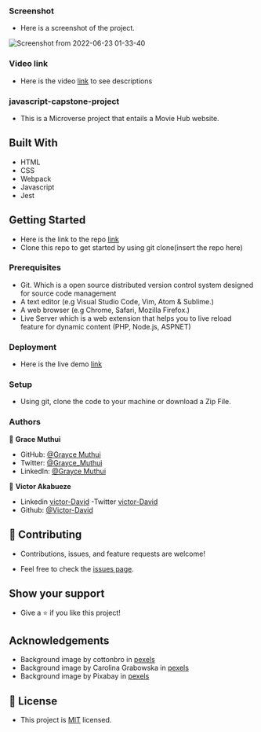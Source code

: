 ### Screenshot

- Here is a screenshot of the project.

![Screenshot from 2022-06-23 01-33-40](https://user-images.githubusercontent.com/95374858/175166916-da523fe8-e75e-4af6-8f9f-95114705755d.png)

### Video link

- Here is the video [link](https://drive.google.com/file/d/18o6URFsgsOiioM_fo3XHjwhTjNlHzdqG/view?usp=sharing) to see descriptions

### javascript-capstone-project

- This is a Microverse project that entails a Movie Hub website.

## Built With

- HTML
- CSS
- Webpack
- Javascript
- Jest

## Getting Started

- Here is the link to the repo [link](https://github.com/Graycemuthui/javascript-capstone-project)
- Clone this repo to get started by using git clone(insert the repo here)

### Prerequisites

- Git. Which is a open source distributed version control system designed for source code management
- A text editor (e.g Visual Studio Code, Vim, Atom & Sublime.)
- A web browser (e.g Chrome, Safari, Mozilla Firefox.)
- Live Server which is a web extension that helps you to live reload feature for dynamic content (PHP, Node.js, ASPNET)

### Deployment

- Here is the live demo [link](https://graycemuthui.github.io/javascript-capstone-project/dist/)

### Setup

- Using git, clone the code to your machine or download a Zip File.

### Authors

👤 **Grace Muthui**

- GitHub: [@Grayce Muthui](https://github.com/Graycemuthui)
- Twitter: [@Grayce_Muthui](https://twitter.com/Grayce_Muthui)
- LinkedIn: [@Grayce Muthui](http://www.linkedin.com/in/grayce-muthui-a17294226)

👤 **Victor Akabueze**

- Linkedin [victor-David](linkedin.com/in/victor-chiemerie-302a97230)
  -Twitter [victor-David](https://twitter.com/Victorjheart)
- Github: [@Victor-David](https://github.com/jheart-vic)

## 🤝 Contributing

- Contributions, issues, and feature requests are welcome!

- Feel free to check the [issues page](../../issues/).

## Show your support

- Give a ⭐️ if you like this project!

## Acknowledgements

- Background image by cottonbro in [pexels](https://www.pexels.com/photo/spotlight-on-a-red-curtain-4722571/)
- Background image by Carolina Grabowska in [pexels](https://www.pexels.com/search/yellow%20image%20background/)
- Background image by Pixabay in [pexels](https://www.pexels.com/photo/brown-wood-surface-235992/)

## 📝 License

- This project is [MIT](./MIT.md) licensed.
